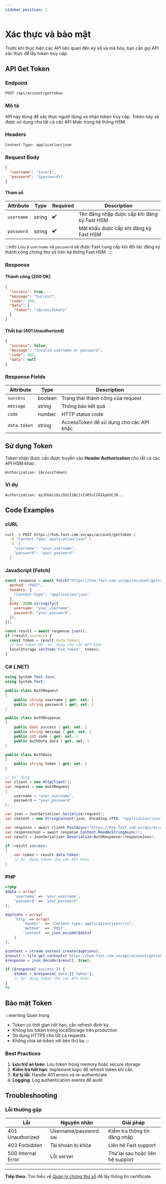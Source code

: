 ```yaml
---
sidebar_position: 2
---
```


# Xác thực và bảo mật

Trước khi thực hiện các API liên quan đến ký số và mã hóa, bạn cần gọi API xác thực để lấy token truy cập.

## API Get Token

### Endpoint

```
POST /api/account/gettoken
```

### Mô tả

API này dùng để xác thực người dùng và nhận token truy cập. Token này sẽ được sử dụng cho tất cả các API khác trong hệ thống HSM.

### Headers

```http
Content-Type: application/json
```

### Request Body

```json
{
  "username": "{user}",
  "password": "{password}"
}
```

#### Tham số

| Attribute  | Type   | Required | Description                                 |
| ---------- | ------ | -------- | ------------------------------------------- |
| `username` | string | ✔️       | Tên đăng nhập được cấp khi đăng ký Fast HSM |
| `password` | string | ✔️       | Mật khẩu được cấp khi đăng ký Fast HSM      |

:::info Lưu ý
`username` và `password` sẽ được Fast cung cấp khi đối tác đăng ký thành công chứng thư số trên hệ thống Fast HSM.
:::

### Response

#### Thành công (200 OK)

```json
{
  "success": true,
  "message": "Success",
  "code": 200,
  "data": {
    "token": "{AccessToken}"
  }
}
```

#### Thất bại (401 Unauthorized)

```json
{
  "success": false,
  "message": "Invalid username or password",
  "code": 401,
  "data": null
}
```

### Response Fields

| Attribute    | Type    | Description                             |
| ------------ | ------- | --------------------------------------- |
| `success`    | boolean | Trạng thái thành công của request       |
| `message`    | string  | Thông báo kết quả                       |
| `code`       | number  | HTTP status code                        |
| `data.token` | string  | AccessToken để sử dụng cho các API khác |

## Sử dụng Token

Token nhận được cần được truyền vào **Header Authorization** cho tất cả các API HSM khác:

```http
Authorization: {AccessToken}
```

### Ví dụ

```http
Authorization: eyJhbGciOiJIUzI1NiIsInR5cCI6IkpXVCJ9...
```

## Code Examples

### cURL

```bash
curl -X POST https://hsm.fast.com.vn/api/account/gettoken \
  -H "Content-Type: application/json" \
  -d '{
    "username": "your_username",
    "password": "your_password"
  }'
```

### JavaScript (Fetch)

```javascript
const response = await fetch("https://hsm.fast.com.vn/api/account/gettoken", {
  method: "POST",
  headers: {
    "Content-Type": "application/json",
  },
  body: JSON.stringify({
    username: "your_username",
    password: "your_password",
  }),
});

const result = await response.json();
if (result.success) {
  const token = result.data.token;
  // Lưu token để sử dụng cho các API khác
  localStorage.setItem("hsm_token", token);
}
```

### C# (.NET)

```csharp
using System.Text.Json;
using System.Text;

public class AuthRequest
{
    public string username { get; set; }
    public string password { get; set; }
}

public class AuthResponse
{
    public bool success { get; set; }
    public string message { get; set; }
    public int code { get; set; }
    public AuthData data { get; set; }
}

public class AuthData
{
    public string token { get; set; }
}

// Sử dụng
var client = new HttpClient();
var request = new AuthRequest
{
    username = "your_username",
    password = "your_password"
};

var json = JsonSerializer.Serialize(request);
var content = new StringContent(json, Encoding.UTF8, "application/json");

var response = await client.PostAsync("https://hsm.fast.com.vn/api/account/gettoken", content);
var responseJson = await response.Content.ReadAsStringAsync();
var result = JsonSerializer.Deserialize<AuthResponse>(responseJson);

if (result.success)
{
    var token = result.data.token;
    // Sử dụng token cho các API khác
}
```

### PHP

```php
<?php
$data = array(
    'username' => 'your_username',
    'password' => 'your_password'
);

$options = array(
    'http' => array(
        'header'  => "Content-type: application/json\r\n",
        'method'  => 'POST',
        'content' => json_encode($data)
    )
);

$context = stream_context_create($options);
$result = file_get_contents('https://hsm.fast.com.vn/api/account/gettoken', false, $context);
$response = json_decode($result, true);

if ($response['success']) {
    $token = $response['data']['token'];
    // Sử dụng token cho các API khác
}
?>
```

## Bảo mật Token

:::warning Quan trọng

- Token có thời gian hết hạn, cần refresh định kỳ
- Không lưu token trong localStorage trên production
- Sử dụng HTTPS cho tất cả requests
- Không chia sẻ token với bên thứ ba
  :::

### Best Practices

1. **Lưu trữ an toàn**: Lưu token trong memory hoặc secure storage
2. **Kiểm tra hết hạn**: Implement logic để refresh token khi cần
3. **Xử lý lỗi**: Handle 401 errors và re-authenticate
4. **Logging**: Log authentication events để audit

## Troubleshooting

### Lỗi thường gặp

| Lỗi                | Nguyên nhân           | Giải pháp                        |
| ------------------ | --------------------- | -------------------------------- |
| 401 Unauthorized   | Username/password sai | Kiểm tra thông tin đăng nhập     |
| 403 Forbidden      | Tài khoản bị khóa     | Liên hệ Fast support             |
| 500 Internal Error | Lỗi server            | Thử lại sau hoặc liên hệ support |

---

**Tiếp theo:** Tìm hiểu về [Quản lý chứng thư số](/hsm/certificate) để lấy thông tin certificate.

